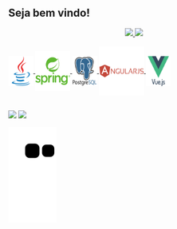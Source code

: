 ##             Seja bem vindo!
<div align="center">
  <a href="https://github.com/Gabaraael">
  <img height="180em" src="https://github-readme-stats.vercel.app/api?username=Gabaraael&show_icons=true&theme=dark&include_all_commits=true&count_private=true"/>
  <img height="180em" src="https://github-readme-stats.vercel.app/api/top-langs/?username=Gabaraael&layout=compact&langs_count=7&theme=dark"/>
</div>
<div align="space-between"><br>  
  <img align="center" alt="Java" height="60" width="50" src="https://github.com/devicons/devicon/blob/master/icons/java/java-original.svg">
  <img align="center" alt="Spring Boot" height="80" width="70" src="https://github.com/devicons/devicon/blob/master/icons/spring/spring-original-wordmark.svg">
  <img align="center" alt="Postgres" height="60" width="50" src="https://github.com/devicons/devicon/blob/master/icons/postgresql/postgresql-original-wordmark.svg">
  <img align="center" alt="AngularJs" height="100" width="90" src="https://github.com/devicons/devicon/blob/master/icons/angularjs/angularjs-plain-wordmark.svg">  
  <img align="center" alt="Vue" height="60" width="50" src="https://github.com/devicons/devicon/blob/master/icons/vuejs/vuejs-original-wordmark.svg">  
</div>
  
  ##
 
<div> 
  
 	
 
  <a href = "mailto:gabriel1998.gp45@gmail.com"><img src="https://img.shields.io/badge/-Gmail-%23333?style=for-the-badge&logo=gmail&logoColor=white" target="_blank"></a>
  <a href="https://www.linkedin.com/in/gabriel-evangelista-1252251ba/" target="_blank"><img src="https://img.shields.io/badge/-LinkedIn-%230077B5?style=for-the-badge&logo=linkedin&logoColor=white" target="_blank"></a> 
 
  ![Snake animation](https://github.com/Gabaraael/Gabaraael/blob/output/github-contribution-grid-snake.svg)
 
</div>
